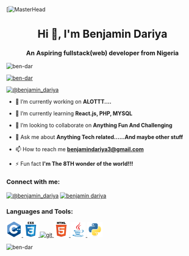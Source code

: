 [![MasterHead](https://miro.medium.com/max/1360/0*gqO3slLmGb4mUeje.gif)
<h1 align="center">Hi 👋, I'm Benjamin Dariya</h1>
<h3 align="center">An Aspiring fullstack(web) developer from Nigeria</h3>

<p align="left"> <img src="https://komarev.com/ghpvc/?username=ben-dar&label=Profile%20views&color=0e75b6&style=flat" alt="ben-dar" /> </p>

<p align="left"> <a href="https://github.com/ryo-ma/github-profile-trophy"><img src="https://github-profile-trophy.vercel.app/?username=ben-dar" alt="ben-dar" /></a> </p>

<p align="left"> <a href="https://twitter.com/@benjamin_dariya" target="blank"><img src="https://img.shields.io/twitter/follow/@benjamin_dariya?logo=twitter&style=for-the-badge" alt="@benjamin_dariya" /></a> </p>

- 🔭 I’m currently working on **ALOTTT....**

- 🌱 I’m currently learning **React.js, PHP, MYSQL**

- 👯 I’m looking to collaborate on **Anything Fun And Challenging**

- 💬 Ask me about **Anything Tech related......And maybe other stuff**

- 📫 How to reach me **benjamindariya3@gmail.com**

- ⚡ Fun fact **I'm The 8TH wonder of the world!!!**

<h3 align="left">Connect with me:</h3>
<p align="left">
<a href="https://twitter.com/@benjamin_dariya" target="blank"><img align="center" src="https://raw.githubusercontent.com/rahuldkjain/github-profile-readme-generator/master/src/images/icons/Social/twitter.svg" alt="@benjamin_dariya" height="30" width="40" /></a>
<a href="https://linkedin.com/in/benjamin dariya" target="blank"><img align="center" src="https://raw.githubusercontent.com/rahuldkjain/github-profile-readme-generator/master/src/images/icons/Social/linked-in-alt.svg" alt="benjamin dariya" height="30" width="40" /></a>
</p>

<h3 align="left">Languages and Tools:</h3>
<p align="left"> <a href="https://www.w3schools.com/cpp/" target="_blank" rel="noreferrer"> <img src="https://raw.githubusercontent.com/devicons/devicon/master/icons/cplusplus/cplusplus-original.svg" alt="cplusplus" width="40" height="40"/> </a> <a href="https://www.w3schools.com/css/" target="_blank" rel="noreferrer"> <img src="https://raw.githubusercontent.com/devicons/devicon/master/icons/css3/css3-original-wordmark.svg" alt="css3" width="40" height="40"/> </a> <a href="https://git-scm.com/" target="_blank" rel="noreferrer"> <img src="https://www.vectorlogo.zone/logos/git-scm/git-scm-icon.svg" alt="git" width="40" height="40"/> </a> <a href="https://www.w3.org/html/" target="_blank" rel="noreferrer"> <img src="https://raw.githubusercontent.com/devicons/devicon/master/icons/html5/html5-original-wordmark.svg" alt="html5" width="40" height="40"/> </a> <a href="https://www.java.com" target="_blank" rel="noreferrer"> <img src="https://raw.githubusercontent.com/devicons/devicon/master/icons/java/java-original.svg" alt="java" width="40" height="40"/> </a> <a href="https://www.python.org" target="_blank" rel="noreferrer"> <img src="https://raw.githubusercontent.com/devicons/devicon/master/icons/python/python-original.svg" alt="python" width="40" height="40"/> </a> </p>

<p><img align="center" src="https://github-readme-stats.vercel.app/api/top-langs?username=ben-dar&show_icons=true&locale=en&layout=compact" alt="ben-dar" /></p>

